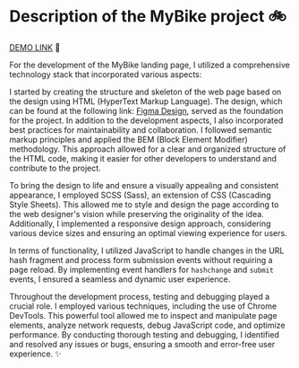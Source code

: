 # Description of the MyBike project 🚲

[DEMO LINK](https://ukrainiane-panda.github.io/Landing-page-MyBike) 🌟

For the development of the MyBike landing page, I utilized a comprehensive technology stack that incorporated various aspects:

I started by creating the structure and skeleton of the web page based on the design using HTML (HyperText Markup Language). The design, which can be found at the following link: [Figma Design](https://www.figma.com/file/NZQAIydtHo5QkINyGLHNcq/BIKE-New-Version?node-id=0%3A1), served as the foundation for the project. In addition to the development aspects, I also incorporated best practices for maintainability and collaboration. I followed semantic markup principles and applied the BEM (Block Element Modifier) methodology. This approach allowed for a clear and organized structure of the HTML code, making it easier for other developers to understand and contribute to the project.

To bring the design to life and ensure a visually appealing and consistent appearance, I employed SCSS (Sass), an extension of CSS (Cascading Style Sheets). This allowed me to style and design the page according to the web designer's vision while preserving the originality of the idea. Additionally, I implemented a responsive design approach, considering various device sizes and ensuring an optimal viewing experience for users.

In terms of functionality, I utilized JavaScript to handle changes in the URL hash fragment and process form submission events without requiring a page reload. By implementing event handlers for `hashchange` and `submit` events, I ensured a seamless and dynamic user experience.

Throughout the development process, testing and debugging played a crucial role. I employed various techniques, including the use of Chrome DevTools. This powerful tool allowed me to inspect and manipulate page elements, analyze network requests, debug JavaScript code, and optimize performance. By conducting thorough testing and debugging, I identified and resolved any issues or bugs, ensuring a smooth and error-free user experience. ✨
